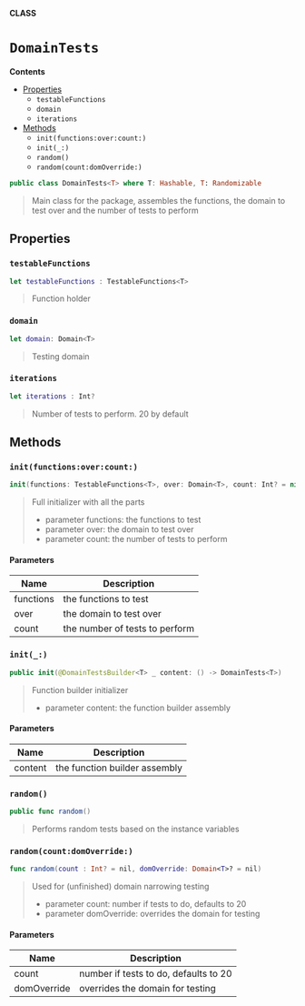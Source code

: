 **CLASS**

# `DomainTests`

**Contents**

- [Properties](#properties)
  - `testableFunctions`
  - `domain`
  - `iterations`
- [Methods](#methods)
  - `init(functions:over:count:)`
  - `init(_:)`
  - `random()`
  - `random(count:domOverride:)`

```swift
public class DomainTests<T> where T: Hashable, T: Randomizable
```

> Main class for the package, assembles the functions, the domain to test over and the number of tests to perform

## Properties
### `testableFunctions`

```swift
let testableFunctions : TestableFunctions<T>
```

> Function holder

### `domain`

```swift
let domain: Domain<T>
```

> Testing domain

### `iterations`

```swift
let iterations : Int?
```

> Number of tests to perform. 20 by default

## Methods
### `init(functions:over:count:)`

```swift
init(functions: TestableFunctions<T>, over: Domain<T>, count: Int? = nil)
```

> Full initializer with all the parts
> - parameter functions: the functions to test
> - parameter over: the domain to test over
> - parameter count: the number of tests to perform

#### Parameters

| Name | Description |
| ---- | ----------- |
| functions | the functions to test |
| over | the domain to test over |
| count | the number of tests to perform |

### `init(_:)`

```swift
public init(@DomainTestsBuilder<T> _ content: () -> DomainTests<T>)
```

> Function builder initializer
> - parameter content: the function builder assembly

#### Parameters

| Name | Description |
| ---- | ----------- |
| content | the function builder assembly |

### `random()`

```swift
public func random()
```

> Performs random tests based on the instance variables

### `random(count:domOverride:)`

```swift
func random(count : Int? = nil, domOverride: Domain<T>? = nil)
```

> Used for (unfinished) domain narrowing testing
> - parameter count: number if tests to do, defaults to 20
> - parameter domOverride: overrides the domain for testing

#### Parameters

| Name | Description |
| ---- | ----------- |
| count | number if tests to do, defaults to 20 |
| domOverride | overrides the domain for testing |
